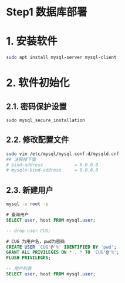 <h1>Step1 数据库部署</h1>

# 1. 安装软件

```bash
sudo apt install mysql-server mysql-client
```

# 2. 软件初始化

## 2.1. 密码保护设置

```
sudo mysql_secure_installation
```

## 2.2. 修改配置文件

```bash
sudo vim /etc/mysql/mysql.conf.d/mysqld.cnf
## 注释掉下面
# bind-address            = 0.0.0.0
# mysqlx-bind-address     = 0.0.0.0

```

<!-- # sudo ufw allow 3306
# sudo ufw enable -->

<!-- ## 2.3. 设置密码 -->

<!-- ```bash
# ALTER USER 'root'@'localhost' IDENTIFIED BY '新密码';
ALTER USER 'kong'@'%' IDENTIFIED BY '';
FLUSH PRIVILEGES;
``` -->

## 2.3. 新建用户

```bash
mysql -u root -p
```

```SQL
# 查询用户
SELECT user, host FROM mysql.user;

-- drop user CUG; 

# CUG 为用户名，pwd为密码
CREATE USER 'CUG'@'%' IDENTIFIED BY 'pwd';
GRANT ALL PRIVILEGES ON * . * TO 'CUG'@'%';
FLUSH PRIVILEGES;

-- 用户列表
SELECT user, host FROM mysql.user;
```
